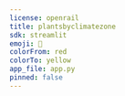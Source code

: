 ```yaml
---
license: openrail
title: plantsbyclimatezone
sdk: streamlit
emoji: 🚀
colorFrom: red
colorTo: yellow
app_file: app.py
pinned: false
---
```

